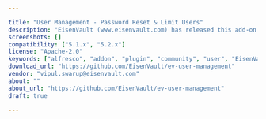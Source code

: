 ```yaml
---

title: "User Management - Password Reset & Limit Users"
description: "EisenVault (www.eisenvault.com) has released this add-on that allows users to reset passwords without contacting Administrator. Features : 1. Limiting the number of users - you can limit the number of users. 2. Forgot password - User can now reset their password from the login page. They need to enter their username after which a mail will be shot to the user's registered email id which contains the link to reset the password. This feature will only work when two things are there in the system. A template that is required for the email. This template will be copied automatically when a new tenant is created through self-server tenant account but for tenants created manually these needs to be copied manually."
screenshots: []
compatibility: ["5.1.x", "5.2.x"]
license: "Apache-2.0"
keywords: ["alfresco", "addon", "plugin", "community", "user", "EisenVault", "management"]
download_url: "https://github.com/EisenVault/ev-user-management"
vendor: "vipul.swarup@eisenvault.com"
about: ""
about_url: "https://github.com/EisenVault/ev-user-management"
draft: true

---
```

